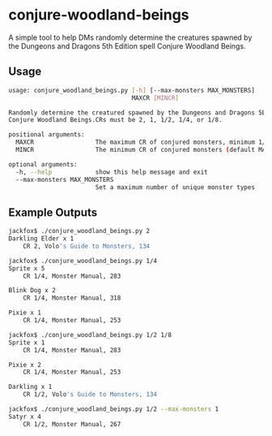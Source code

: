 # conjure-woodland-beings

A simple tool to help DMs randomly determine the creatures spawned by the Dungeons and Dragons 5th Edition spell Conjure Woodland Beings.

## Usage

```bash
usage: conjure_woodland_beings.py [-h] [--max-monsters MAX_MONSTERS]
                                  MAXCR [MINCR]

Randomly determine the creatured spawned by the Dungeons and Dragons 5E spell
Conjure Woodland Beings.CRs must be 2, 1, 1/2, 1/4, or 1/8.

positional arguments:
  MAXCR                 The maximum CR of conjured monsters, minimum 1/4
  MINCR                 The minimum CR of conjured monsters (default MAXCR)

optional arguments:
  -h, --help            show this help message and exit
  --max-monsters MAX_MONSTERS
                        Set a maximum number of unique monster types
```

## Example Outputs

```bash
jackfox$ ./conjure_woodland_beings.py 2
Darkling Elder x 1
    CR 2, Volo's Guide to Monsters, 134
```

```bash
jackfox$ ./conjure_woodland_beings.py 1/4
Sprite x 5
    CR 1/4, Monster Manual, 283

Blink Dog x 2
    CR 1/4, Monster Manual, 318

Pixie x 1
    CR 1/4, Monster Manual, 253
```

```bash
jackfox$ ./conjure_woodland_beings.py 1/2 1/8
Sprite x 1
    CR 1/4, Monster Manual, 283

Pixie x 2
    CR 1/4, Monster Manual, 253

Darkling x 1
    CR 1/2, Volo's Guide to Monsters, 134
```

```bash
jackfox$ ./conjure_woodland_beings.py 1/2 --max-monsters 1
Satyr x 4
    CR 1/2, Monster Manual, 267
```